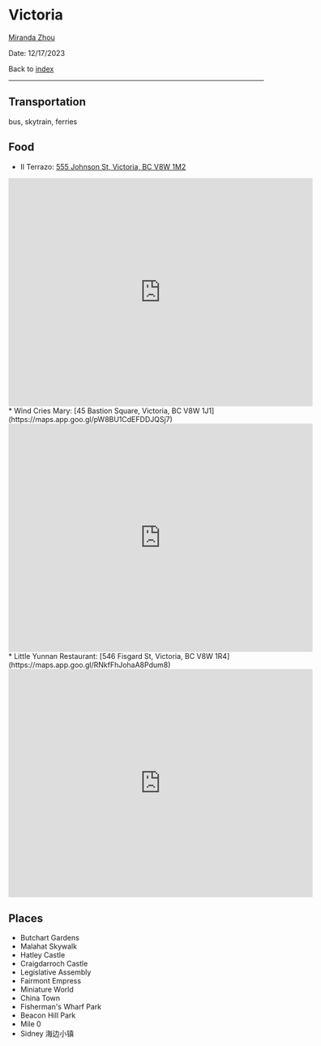 # Victoria

[Miranda Zhou](https://github.com/Miranda-Y-Zhou)

Date: 12/17/2023

Back to [index](https://miranda-y-zhou.github.io/VancouverTravel/)

---

## Transportation

bus, skytrain, ferries

## Food

* II Terrazo: [555 Johnson St, Victoria, BC V8W 1M2](https://maps.app.goo.gl/Ah29FGYg2j1jxS1v7)
<iframe src="https://www.google.com/maps/embed?pb=!1m18!1m12!1m3!1d2647.5175659508077!2d-123.37201492369398!3d48.42740557127697!2m3!1f0!2f0!3f0!3m2!1i1024!2i768!4f13.1!3m3!1m2!1s0x548f7484b521116f%3A0x95f38b1d739c9256!2sII%20Terrazzo!5e0!3m2!1sen!2sca!4v1702873832527!5m2!1sen!2sca" width="600" height="450" style="border:0;" allowfullscreen="" loading="lazy" referrerpolicy="no-referrer-when-downgrade"></iframe>
* Wind Cries Mary: [45 Bastion Square, Victoria, BC V8W 1J1](https://maps.app.goo.gl/pW8BU1CdEFDDJQSj7)
<iframe src="https://www.google.com/maps/embed?pb=!1m18!1m12!1m3!1d2647.6066114000405!2d-123.37116252369405!3d48.425696271276706!2m3!1f0!2f0!3f0!3m2!1i1024!2i768!4f13.1!3m3!1m2!1s0x548f75712d77759b%3A0xee151cc99cdd2413!2sWind%20Cries%20Mary!5e0!3m2!1sen!2sca!4v1702873867277!5m2!1sen!2sca" width="600" height="450" style="border:0;" allowfullscreen="" loading="lazy" referrerpolicy="no-referrer-when-downgrade"></iframe>
* Little Yunnan Restaurant: [546 Fisgard St, Victoria, BC V8W 1R4](https://maps.app.goo.gl/RNkfFhJohaA8Pdum8)
<iframe src="https://www.google.com/maps/embed?pb=!1m18!1m12!1m3!1d2647.409346484765!2d-123.37047132369395!3d48.42948287127718!2m3!1f0!2f0!3f0!3m2!1i1024!2i768!4f13.1!3m3!1m2!1s0x548f74836409e507%3A0x93f8027795c2ef17!2sLittle%20Yunnan%20Restaurant!5e0!3m2!1sen!2sca!4v1702873895942!5m2!1sen!2sca" width="600" height="450" style="border:0;" allowfullscreen="" loading="lazy" referrerpolicy="no-referrer-when-downgrade"></iframe>

## Places

* Butchart Gardens
* Malahat Skywalk
* Hatley Castle
* Craigdarroch Castle
* Legislative Assembly
* Fairmont Empress
* Miniature World
* China Town
* Fisherman's Wharf Park
* Beacon Hill Park
* Mile 0
* Sidney 海边小镇

&nbsp;
